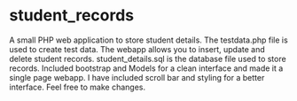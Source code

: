 # student_records
A small PHP web application to store student details.
The testdata.php file is used to create test data.
The webapp allows you to insert, update and delete student records.
student_details.sql is the database file used to store records.
Included bootstrap and Models for a clean interface
and made it a single page webapp. I have included scroll bar and styling for a better interface.
Feel free to make changes.
